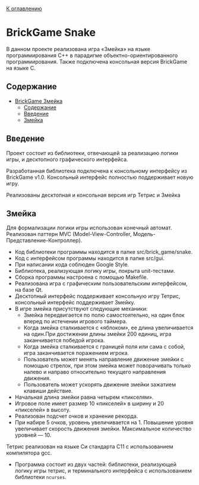 [К оглавлению](../../README.md)

# BrickGame Snake
В данном проекте реализована игра «Змейка» на языке программирования С++ в парадигме объектно-ориентированного программирования. Также подключена консольная версия BrickGame на языке C.

## Содержание

- [BrickGame Змейка](#brickgame-snake)
  - [Содержание](#содержание)
  - [Введение](#введение)
  - [Змейка](#змейка)


## Введение

Проект состоит из библиотеки, отвечающей за реализацию логики игры, и десктопного графического интерфейса.

Разработанная библиотека подключена к консольному интерфейсу из BrickGame v1.0. Консольный интерфейс полностью поддерживает новую игру.

Реализованы десктопная и консольная версия игр Тетрис и Змейка

## Змейка

Для формализации логики игры использован конечный автомат. Реализован паттерн MVC (Model-View-Controller, Модель-Представление-Контроллер).

- Код библиотеки программы находится в папке src/brick_game/snake.
- Код с интерфейсом программы находится в папке src/gui.
- При написании кода соблюден Google Style.
- Библиотека, реализующая логику игры, покрыта unit-тестами. 
- Сборка программы настроена с помощью Makefile.
- Реализована игра с графическим пользовательским интерфейсом, на базе Qt.
- Десктопный интерфейс поддерживает консольную игру Тетрис, консольный интерфейс поддерживает Змейку.
- В игре змейка присутствуют следующие механики:
  - Змейка передвигается по полю самостоятельно, на один блок вперед по истечении игрового таймера.
  - Когда змейка сталкивается с «яблоком», ее длина увеличивается на один.При достижении длины змейки 200 единиц, игра заканчивается победой игрока.
  - Когда змейка сталкивается с границей поля или сама с собой, игра заканчивается поражением игрока.
  - Пользователь может менять направление движение змейки с помощью стрелок, при этом змейка может поворачивать только налево и направо относительно текущего направления движения.
  - Пользователь может ускорять движение змейки зажатием клавиши действие.
- Начальная длина змейки равна четырем «пикселям».
- Игровое поле имеет размер 10 «пикселей» в ширину и 20 «пикселей» в высоту.
- Реализован подсчет очков и хранение рекорда.
-  При набире 5 очков, уровень увеличивается на 1. Повышение уровня увеличивает скорость движения змейки. Максимальное количество уровней — 10.

Тетрис реализован на языке Си стандарта C11 с использованием компилятора gcc.
- Программа состоит из двух частей: библиотеки, реализующей логику игры тетрис, и терминального интерфейса с использованием библиотеки `ncurses`.